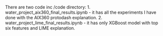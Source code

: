 There are two code inc /code directory:
	1. water_project_aix360_final_results.ipynb - it has all the experiments I have done with the AIX360 protodash explanation.
	2. water_project_lime_final_results.ipynb - it has only XGBoost model with top six features and LIME explanation.